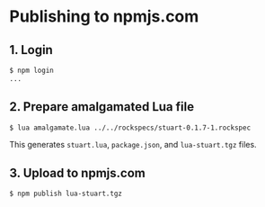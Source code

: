 # Publishing to npmjs.com

## 1. Login

```sh
$ npm login
...
```

## 2. Prepare amalgamated Lua file

```sh
$ lua amalgamate.lua ../../rockspecs/stuart-0.1.7-1.rockspec
```

This generates `stuart.lua`, `package.json`, and `lua-stuart.tgz` files.

## 3. Upload to npmjs.com

```sh
$ npm publish lua-stuart.tgz
```
